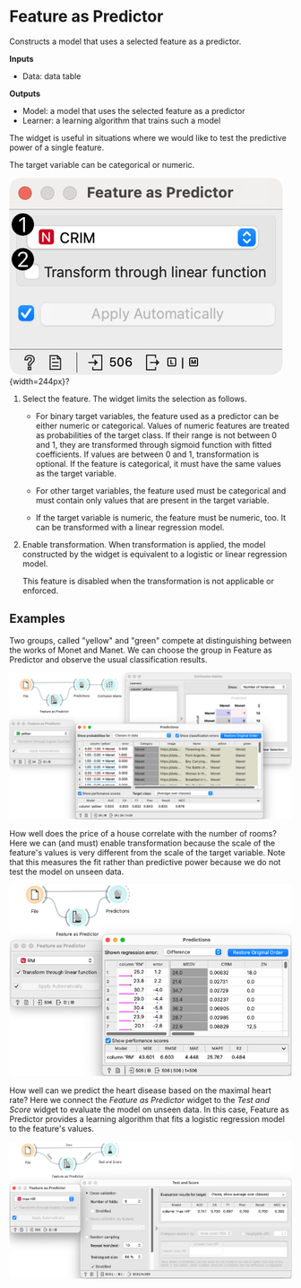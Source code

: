 Feature as Predictor
====================

Constructs a model that uses a selected feature as a predictor.

**Inputs**

- Data: data table

**Outputs**

- Model: a model that uses the selected feature as a predictor
- Learner: a learning algorithm that trains such a model

The widget is useful in situations where we would like to test the predictive power of a single feature.

The target variable can be categorical or numeric. 

![](images/FeatureAsPredictor-stamped.png){width=244px}?


1. Select the feature. The widget limits the selection as follows. 

   - For binary target variables, the feature used as a predictor can be either numeric or categorical. Values of numeric features are treated as probabilities of the target class. If their range is not between 0 and 1, they are transformed through sigmoid function with fitted coefficients. If values are between 0 and 1, transformation is optional. If the feature is categorical, it must have the same values as the target variable.

   - For other target variables, the feature used must be categorical and must contain only values that are present in the target variable.

   - If the target variable is numeric, the feature must be numeric, too. It can be transformed with a linear regression model.

2. Enable transformation. When transformation is applied, the model constructed by the widget is equivalent to a logistic or linear regression model.

    This feature is disabled when the transformation is not applicable or enforced.


Examples
--------

Two groups, called "yellow" and "green" compete at distinguishing between the works of Monet and Manet. We can choose the group in Feature as Predictor and observe the usual classification results.

![](images/FeatureAsPredictor-MonetManet.png)

How well does the price of a house correlate with the number of rooms? Here we can (and must) enable transformation because the scale of the feature's values is very different from the scale of the target variable. Note that this measures the fit rather than predictive power because we do not test the model on unseen data.

![](images/FeatureAsPredictor-housing.png)

How well can we predict the heart disease based on the maximal heart rate? Here we connect the *Feature as Predictor* widget to the *Test and Score* widget to evaluate the model on unseen data. In this case, Feature as Predictor provides a learning algorithm that fits a logistic regression model to the feature's values.

![](images/FeatureAsPredictor-heartDisease.png)

